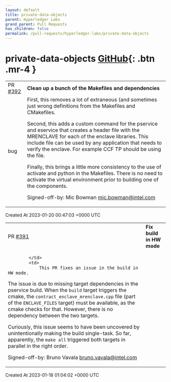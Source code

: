 ```yaml
---
layout: default
title: private-data-objects
parent: Hyperledger Labs
grand_parent: Pull Requests
has_children: false
permalink: /pull-requests/hyperledger-labs/private-data-objects
---
```


# private-data-objects <span class="fs-3 right-align">[GitHub](https://github.com/hyperledger-labs/private-data-objects){: .btn .mr-4 }</span>


<div>
    <table>
        <tr>
            <td>
                PR <a href="https://github.com/hyperledger-labs/private-data-objects/pull/392" class=".btn">#392</a>
            </td>
            <td>
                <b>
                    Clean up a bunch of the Makefiles and dependencies
                </b>
            </td>
        </tr>
        <tr>
            <td>
                <span class="chip">bug</span>
            </td>
            <td>
                First, this removes a lot of extraneous (and sometimes just wrong definitions from the Makefiles and CMakefiles.

Second, this adds a custom command for the pservice and eservice that creates a header file with the MRENCLAVE for each of the enclave libraries. This include file can be used by any application that needs to verify the enclave. For example CCF TP should be using the file.

Finally, this brings a little more consistency to the use of activate and python in the Makefiles. There is no need to activate the virtual environment prior to building one of the components.

Signed-off-by: Mic Bowman <mic.bowman@intel.com>
            </td>
        </tr>
    </table>
    <div class="right-align">
        Created At 2023-01-20 00:47:03 +0000 UTC
    </div>
</div>

<div>
    <table>
        <tr>
            <td>
                PR <a href="https://github.com/hyperledger-labs/private-data-objects/pull/391" class=".btn">#391</a>
            </td>
            <td>
                <b>
                    Fix build in HW mode
                </b>
            </td>
        </tr>
        <tr>
            <td>
                
            </td>
            <td>
                This PR fixes an issue in the build in HW mode.

The issue is due to missing target dependencies in the pservice build.
When the `build` target triggers the cmake, the `contract_enclave_mrenclave.cpp` file (part of the `ENCLAVE_FILES` target) must be available, as the cmake checks for that.
However, there is no dependency between the two targets.

Curiously, this issue seems to have been uncovered by unintentionally making the build single-task.
So far, apparently, the `make all` triggered both targets in parallel in the right order.

Signed-off-by: Bruno Vavala <bruno.vavala@intel.com>
            </td>
        </tr>
    </table>
    <div class="right-align">
        Created At 2023-01-18 01:04:02 +0000 UTC
    </div>
</div>

